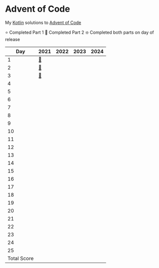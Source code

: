 # Advent of Code

My [Kotlin](https://kotlinlang.org/) solutions to [Advent of Code](https://adventofcode.com/)

:star: Completed Part 1
:star2: Completed Part 2
:sparkle: Completed both parts on day of release

| Day         | 2021                                     | 2022 | 2023 | 2024 |
|-------------|------------------------------------------|------|------|------|
| 1           | [:star2:](2021/src/main/kotlin/Day01.kt) |      |      |      |
| 2           | [:star2:](2021/src/main/kotlin/Day02.kt) |      |      |      |
| 3           | [:star2:](2021/src/main/kotlin/Day03.kt) |      |      |      |
| 4           |                                          |      |      |      |
| 5           |                                          |      |      |      |
| 6           |                                          |      |      |      |
| 7           |                                          |      |      |      |
| 8           |                                          |      |      |      |
| 9           |                                          |      |      |      |
| 10          |                                          |      |      |      |
| 11          |                                          |      |      |      |
| 12          |                                          |      |      |      |
| 13          |                                          |      |      |      |
| 14          |                                          |      |      |      |
| 15          |                                          |      |      |      |
| 16          |                                          |      |      |      |
| 17          |                                          |      |      |      |
| 18          |                                          |      |      |      |
| 19          |                                          |      |      |      |
| 20          |                                          |      |      |      |
| 21          |                                          |      |      |      |
| 22          |                                          |      |      |      |
| 23          |                                          |      |      |      |
| 24          |                                          |      |      |      |
| 25          |                                          |      |      |      |
| Total Score |                                          |      |      |      |


 
